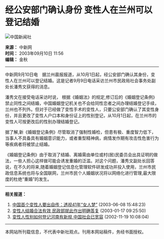 # 经公安部门确认身份 变性人在兰州可以登记结婚

![中国新闻社](/images/logo2.gif)

**来源：** 中新网  
**时间：** 2003年09月10日 11:56  
**编辑：** 金秋  

---

中新网9月10日电　据兰州晨报报道，从10月1日起，经公安部门确认其身份，变性人在兰州可以登记结婚。这是记者9月9日电话采访兰州市民政局社会事务处副处长潘秀文获得的消息。

潘秀文在接受电话采访时说， 根据《婚姻法》的规定,修订后的《婚姻登记条例》禁止同性之间结婚，中国婚姻登记机关也不会给同性恋者之间办理结婚登记手续，兰州也不列外。但对于已经做了变性手术的变性人，只要公安部门确认了其变性身份，并且更改了变性人户口本和身份证上的性别登记，从10月1日起，在兰州市的变性人可按更改后的性别办理结婚登记。

据了解,新《婚姻登记条例》尽管取消了强制性婚检，但患有极、重度智力低下，当事人不具备具有婚姻意识能力，或者重型精神病，病情发作期有攻击性危害行为等疾病者将被禁止结婚。

《婚姻登记条例》由于取消了结婚、离婚需由单位或村(居)民委员会出具证明的做法，一些人担心这样做可能会诱发重婚的泛滥。对这个问题，潘秀文副处长回答说，在不久的将来,随着婚姻登记信息化管理软件研发成功并投入使用，兰州市民政信息系统也将与全国联网，兰州市民个人婚姻状况将以网络化进行管理,最大限度的杜绝“重婚”的发生。

---

**相关报道：**
1. [中国首个变性人要出自传：透视41年“女人梦”](http://www.chinanews.com.cn/n/2003-06-08/26/311778.html) (2003-06-08 15:48:23)
2. [变性人结婚合法有效 民政部就此作出明确答复](http://www.chinanews.com.cn/n/2003-01-17/26/264535.html) (2003-01-17 09:25:50)
3. [变性人性别如何登记河南有新规 中国社会已宽容](http://www.chinanews.com.cn/2002-11-19/26/245017.html) (2002-11-19 10:08:04)

---

本网站所刊载信息，不代表中新社观点。刊用本网站稿件，务经书面授权。